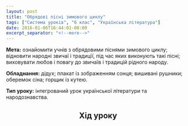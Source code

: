 ```yaml
---
layout: post
title: "Обрядові пісні зимового циклу"
tags: ["Система уроків", "6 клас", "Українська література"]
date: 2016-01-06T16:44:01-08:00
excerpt_separator: "<!--more-->"
---
```


**Мета:** ознайомити учнів з обрядовими піснями зимового циклу;
відновити народні звичаї і традиції, під час яких виконують такі
пісні; виховувати любов і повагу до звичаїв і традицій рідного народу.

<!--more-->

 **Обладнання:** дідух;
 плакат із зображенням сонця;
 вишивані рушники;
 оберемок сіна;
 горщик із кутею.

 **Тип уроку:** інтегрований урок української літератури та
 народознавства.

## **<center>Хід уроку</center>**
